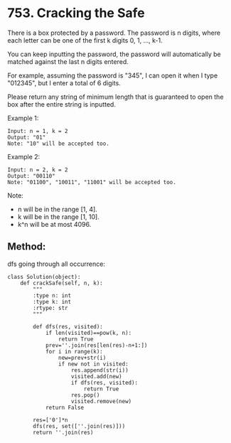 # 753. Cracking the Safe

There is a box protected by a password. The password is n digits, where each letter can be one of the first k digits 0, 1, ..., k-1.

You can keep inputting the password, the password will automatically be matched against the last n digits entered.

For example, assuming the password is "345", I can open it when I type "012345", but I enter a total of 6 digits.

Please return any string of minimum length that is guaranteed to open the box after the entire string is inputted.

Example 1:

    Input: n = 1, k = 2
    Output: "01"
    Note: "10" will be accepted too.

Example 2:

    Input: n = 2, k = 2
    Output: "00110"
    Note: "01100", "10011", "11001" will be accepted too.

Note:
- n will be in the range [1, 4].
- k will be in the range [1, 10].
- k^n will be at most 4096.

## Method:

dfs going through all occurrence:

    class Solution(object):
        def crackSafe(self, n, k):
            """
            :type n: int
            :type k: int
            :rtype: str
            """
            
            def dfs(res, visited):
                if len(visited)==pow(k, n):
                    return True
                prev=''.join(res[len(res)-n+1:])
                for i in range(k):
                    new=prev+str(i)
                    if new not in visited:
                        res.append(str(i))
                        visited.add(new)
                        if dfs(res, visited):
                            return True
                        res.pop()
                        visited.remove(new)
                return False
            
            res=['0']*n
            dfs(res, set([''.join(res)]))
            return ''.join(res)
